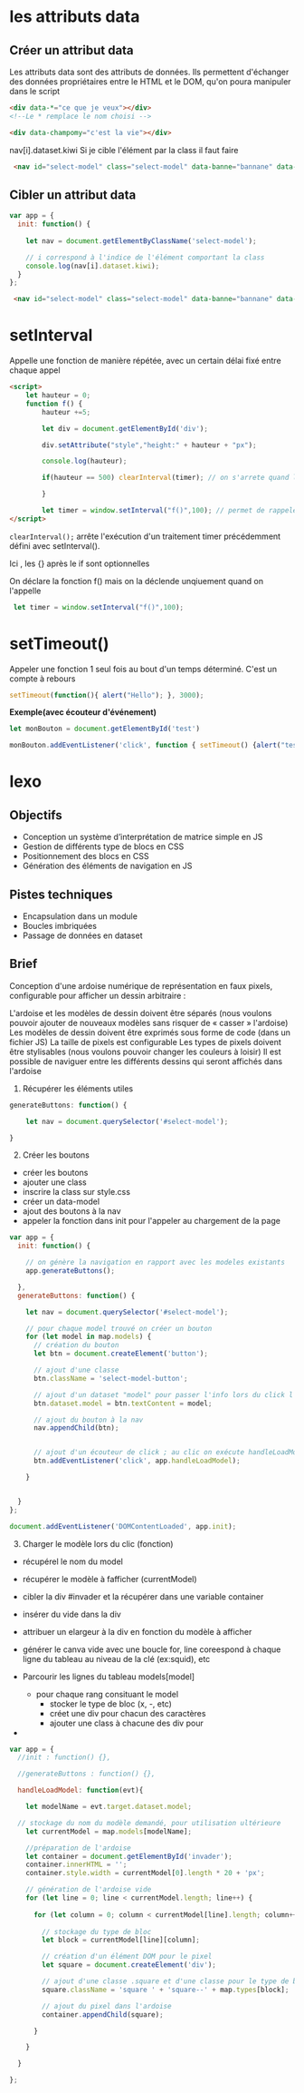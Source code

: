 # les attributs data

## Créer un attribut data
Les attributs data sont des attributs de données. Ils permettent d'échanger des données propriétaires entre le HTML et le DOM, qu'on poura manipuler dans le script

```html
<div data-*="ce que je veux"></div>
<!--Le * remplace le nom choisi -->

<div data-champomy="c'est la vie"></div>
```
nav[i].dataset.kiwi
Si je cible l'élément par la class il faut faire 


```html
 <nav id="select-model" class="select-model" data-banne="bannane" data-kiwi="info_associée"></nav>
```

## Cibler un attribut data
```js
var app = {
  init: function() {
  
    let nav = document.getElementByClassName('select-model');

    // i correspond à l'indice de l'élément comportant la class 
    console.log(nav[i].dataset.kiwi);
  }
};
```

```html
 <nav id="select-model" class="select-model" data-banne="bannane" data-kiwi="info_associée"></nav>
```

# setInterval

Appelle une fonction de manière répétée, avec un certain délai fixé entre chaque appel

```html
<script>
    let hauteur = 0;
	function f() {
		hauteur +=5;

		let div = document.getElementById('div');

		div.setAttribute("style","height:" + hauteur + "px");

		console.log(hauteur);

		if(hauteur == 500) clearInterval(timer); // on s'arrete quand la hauteur fera 500px. on aurait pu mettre un bouton qui déclenche le clearInterval.

		}

        let timer = window.setInterval("f()",100); // permet de rappeler une fonction plusieurs fois.
</script>
```
`clearInterval();` arrête l'exécution d'un traitement timer précédemment défini avec setInterval().

Ici , les {} après le if sont optionnelles

On déclare la fonction f() mais on la déclende unqiuement quand on l'appelle 
```js
 let timer = window.setInterval("f()",100);
```

# setTimeout()

Appeler une fonction 1 seul fois au bout d'un temps déterminé. 
C'est un compte à rebours

```js
setTimeout(function(){ alert("Hello"); }, 3000);
```

**Exemple(avec écouteur d'événement)**
```js
let monBouton = document.getElementById('test')

monBouton.addEventListener('click', function { setTimeout() {alert("test");}, 3000) })
```


# lexo

## Objectifs
- Conception un système d’interprétation de matrice simple en JS
- Gestion de différents type de blocs en CSS
- Positionnement des blocs en CSS
- Génération des éléments de navigation en JS

## Pistes techniques
- Encapsulation dans un module
- Boucles imbriquées
- Passage de données en dataset

## Brief
Conception d'une ardoise numérique de représentation en faux pixels, configurable pour afficher un dessin arbitraire :

L'ardoise et les modèles de dessin doivent être séparés (nous voulons pouvoir ajouter de nouveaux modèles sans risquer de « casser » l'ardoise)
Les modèles de dessin doivent être exprimés sous forme de code (dans un fichier JS)
La taille de pixels est configurable
Les types de pixels doivent être stylisables (nous voulons pouvoir changer les couleurs à loisir)
Il est possible de naviguer entre les différents dessins qui seront affichés dans l'ardoise

1. Récupérer les éléments utiles
```js
generateButtons: function() {

    let nav = document.querySelector('#select-model');

}

```
2. Créer les boutons 
- créer les boutons
- ajouter une class
- inscrire la class sur style.css
- créer un data-model
- ajout des boutons à la nav
- appeler la fonction dans init pour l'appeler au chargement de la page

```js
var app = {
  init: function() {

    // on génère la navigation en rapport avec les modeles existants
    app.generateButtons();

  },
  generateButtons: function() {

    let nav = document.querySelector('#select-model');

    // pour chaque model trouvé on créer un bouton
    for (let model in map.models) {
      // création du bouton
      let btn = document.createElement('button');

      // ajout d'une classe
      btn.className = 'select-model-button';

      // ajout d'un dataset "model" pour passer l'info lors du click l'équivalent de data-model ="squid"
      btn.dataset.model = btn.textContent = model;

      // ajout du bouton à la nav
      nav.appendChild(btn);


      // ajout d'un écouteur de click ; au clic on exécute handleLoadModel
      btn.addEventListener('click', app.handleLoadModel);

    }


  }
};

document.addEventListener('DOMContentLoaded', app.init);

```

3. Charger le modèle lors du clic (fonction)

- récupérel le nom du model
- récupérer le modèle à fafficher (currentModel)
- cibler la div #invader et la récupérer dans une variable container
- insérer du vide dans la div 
- attribuer un elargeur à la div en fonction du modèle à afficher

- générer le canva vide avec une boucle for, line coreespond à chaque ligne du tableau au niveau de la clé (ex:squid), etc
- Parcourir les lignes du tableau models[model]
  - pour chaque rang consituant le model 
      - stocker le type de bloc (x, -, etc)
      - créet une div pour chacun des caractères
      - ajouter une class à chacune des div pour 

-

```js
var app = {
  //init : function() {},

  //generateButtons : function() {},

  handleLoadModel: function(evt){

    let modelName = evt.target.dataset.model;

  // stockage du nom du modèle demandé, pour utilisation ultérieure
    let currentModel = map.models[modelName];

    //préparation de l'ardoise
    let container = document.getElementById('invader');
    container.innerHTML = '';
    container.style.width = currentModel[0].length * 20 + 'px';

    // génération de l'ardoise vide
    for (let line = 0; line < currentModel.length; line++) {
      
      for (let column = 0; column < currentModel[line].length; column++) {
        
        // stockage du type de bloc
        let block = currentModel[line][column];

        // création d'un élément DOM pour le pixel
        let square = document.createElement('div');

        // ajout d'une classe .square et d'une classe pour le type de block (nommage BEM)
        square.className = 'square ' + 'square--' + map.types[block];

        // ajout du pixel dans l'ardoise
        container.appendChild(square);

      }

    }

  }

};
```





```js
```

```html
```

```html
```

```html
```